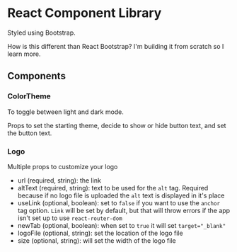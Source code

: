 # React Component Library

Styled using Bootstrap.

How is this different than React Bootstrap? I'm building it from scratch so I learn more.

## Components

### ColorTheme

To toggle between light and dark mode.

Props to set the starting theme, decide to show or hide button text, and set the button text.


### Logo

Multiple props to customize your logo
- url (required, string): the link
- altText (required, string): text to be used for the `alt` tag. Required because if no logo file is uploaded the `alt` text is displayed in it's place
- useLink (optional, boolean): set to `false` if you want to use the `anchor` tag option. `Link` will be set by default, but that will throw errors if the app isn't set up to use `react-router-dom`
- newTab (optional, boolean): when set to `true` it will set `target="_blank"`
- logoFile (optional, string): set the location of the logo file
- size (optional, string): will set the width of the logo file
